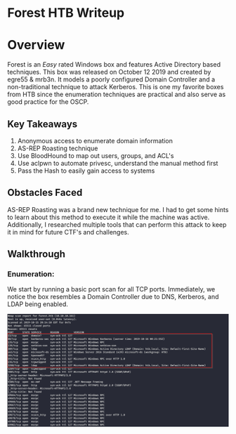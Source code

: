 # Forest HTB Writeup 

# Overview
Forest is an *Easy* rated Windows box and features Active Directory based techniques. This box was released on October 12 2019 and created by egre55 & mrb3n. It models a poorly configured Domain Controller and a non-traditional technique to attack Kerberos. This is one my favorite boxes from HTB since the enumeration techniques are practical and also serve as good practice for the OSCP.

## Key Takeaways
1. Anonymous access to enumerate domain information
2. AS-REP Roasting technique 
3. Use BloodHound to map out  users, groups, and ACL's
4. Use aclpwn to automate privesc, understand the manual method first
5. Pass the Hash to easily gain access to systems

## Obstacles Faced
AS-REP Roasting was a brand new technique for me. I had to get some hints to learn about this method to execute it while the machine was active. Additionally, I researched multiple tools that can perform this attack to keep it in mind for future CTF's and challenges. 

## Walkthrough 

### Enumeration:
We start by running a basic port scan for all TCP ports. Immediately, we notice the box resembles a Domain Controller due to DNS, Kerberos, and LDAP being enabled. 


<img class="image image--md" src="/screenshots/forest/nmap.png"/>